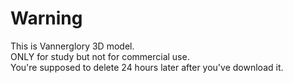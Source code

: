 # Warning
This is Vannerglory 3D model.<br>
ONLY for study but not for commercial use.<br>
You're supposed to delete 24 hours later after you've download it.<br><br>
